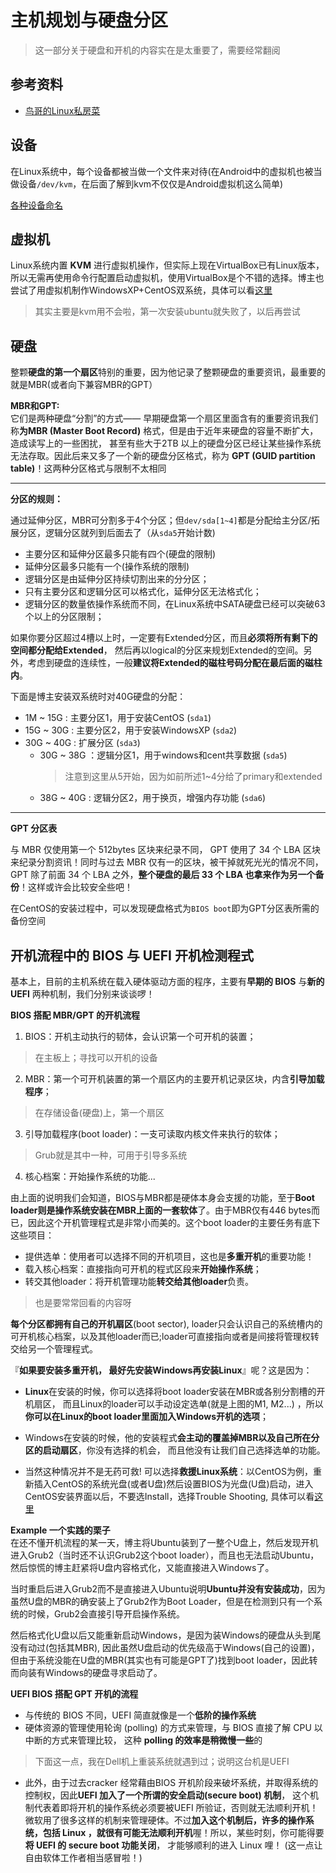 # 主机规划与硬盘分区

> 这一部分关于硬盘和开机的内容实在是太重要了，需要经常翻阅

## 参考资料

- [鸟哥的Linux私房菜](http://linux.vbird.org/linux_basic/0130designlinux.php)

## 设备
在Linux系统中，每个设备都被当做一个文件来对待(在Android中的虚拟机也被当做设备```/dev/kvm```，在后面了解到kvm不仅仅是Android虚拟机这么简单)

[各种设备命名](http://linux.vbird.org/linux_basic/0130designlinux.php#hardware_no)

## 虚拟机

Linux系统内置 **KVM** 进行虚拟机操作，但实际上现在VirtualBox已有Linux版本，所以无需再使用命令行配置启动虚拟机，使用VirtualBox是个不错的选择。博主也尝试了用虚拟机制作WindowsXP+CentOS双系统，具体可以看[这里](basic/doublesys.md)

> 其实主要是kvm用不会啦，第一次安装ubuntu就失败了，以后再尝试


## 硬盘

整颗**硬盘的第一个扇区**特别的重要，因为他记录了整颗硬盘的重要资讯，最重要的就是MBR(或者向下兼容MBR的GPT）

**MBR和GPT:** <br>
它们是两种硬盘“分割”的方式—— 早期硬盘第一个扇区里面含有的重要资讯我们称**为MBR (Master Boot Record)** 格式，但是由于近年来硬盘的容量不断扩大，造成读写上的一些困扰， 甚至有些大于2TB 以上的硬盘分区已经让某些操作系统无法存取。因此后来又多了一个新的硬盘分区格式，称为 **GPT (GUID partition table)**！这两种分区格式与限制不太相同

<hr>

**分区的规则：**<br>

通过延伸分区，MBR可分割多于4个分区；但```dev/sda[1~4]```都是分配给主分区/拓展分区，逻辑分区就列到后面去了（从```sda5```开始计数)

- 主要分区和延伸分区最多只能有四个(硬盘的限制)
- 延伸分区最多只能有一个(操作系统的限制)
- 逻辑分区是由延伸分区持续切割出来的分分区；
- 只有主要分区和逻辑分区可以格式化，延伸分区无法格式化；
- 逻辑分区的数量依操作系统而不同，在Linux系统中SATA硬盘已经可以突破63个以上的分区限制；

如果你要分区超过4槽以上时，一定要有Extended分区，而且**必须将所有剩下的空间都分配给Extended**， 然后再以logical的分区来规划Extended的空间。另外，考虑到硬盘的连续性，一般**建议将Extended的磁柱号码分配在最后面的磁柱内**。

下面是博主安装双系统时对40G硬盘的分配：

- 1M ~ 15G : 主要分区1，用于安装CentOS (```sda1```)
- 15G ~ 30G : 主要分区2，用于安装WindowsXP (```sda2```)
- 30G ~ 40G : 扩展分区 (```sda3```)
    - 30G ~ 38G ：逻辑分区1，用于windows和cent共享数据 (```sda5```) 
        > 注意到这里从5开始，因为如前所述1~4分给了primary和extended
    - 38G ~ 40G : 逻辑分区2，用于换页，增强内存功能 (```sda6```)

<hr>

**GPT 分区表**<br>

与 MBR 仅使用第一个 512bytes 区块来纪录不同， GPT 使用了 34 个 LBA 区块来纪录分割资讯！同时与过去 MBR 仅有一的区块，被干掉就死光光的情况不同， GPT 除了前面 34 个 LBA 之外，**整个硬盘的最后 33 个 LBA 也拿来作为另一个备份**！这样或许会比较安全些吧！

在CentOS的安装过程中，可以发现硬盘格式为```BIOS boot```即为GPT分区表所需的备份空间

## 开机流程中的 BIOS 与 UEFI 开机检测程式

基本上，目前的主机系统在载入硬体驱动方面的程序，主要有**早期的 BIOS** 与**新的 UEFI** 两种机制，我们分别来谈谈啰！

**BIOS 搭配 MBR/GPT 的开机流程**
1. BIOS：开机主动执行的韧体，会认识第一个可开机的装置；
> 在主板上；寻找可以开机的设备
2. MBR：第一个可开机装置的第一个扇区内的主要开机记录区块，内含**引导加载程序**；
> 在存储设备(硬盘)上，第一个扇区
3. 引导加载程序(boot loader)：一支可读取内核文件来执行的软体；
> Grub就是其中一种，可用于引导多系统
4. 核心档案：开始操作系统的功能...

由上面的说明我们会知道，BIOS与MBR都是硬体本身会支援的功能，至于**Boot loader则是操作系统安装在MBR上面的一套软体**了。由于MBR仅有446 bytes而已，因此这个开机管理程式是非常小而美的。这个boot loader的主要任务有底下这些项目：

- 提供选单：使用者可以选择不同的开机项目，这也是**多重开机**的重要功能！
- 载入核心档案：直接指向可开机的程式区段来**开始操作系统**；
- 转交其他loader：将开机管理功能**转交给其他loader**负责。

> 也是要常常回看的内容呀

**每个分区都拥有自己的开机扇区**(boot sector), loader只会认识自己的系统槽内的可开机核心档案，以及其他loader而已;loader可直接指向或者是间接将管理权转交给另一个管理程式。

『**如果要安装多重开机， 最好先安装Windows再安装Linux**』呢？这是因为：

- **Linux**在安装的时候，你可以选择将boot loader安装在MBR或各别分割槽的开机扇区， 而且Linux的loader可以手动设定选单(就是上图的M1, M2...) ，所以**你可以在Linux的boot loader里面加入Windows开机的选项**；

- Windows在安装的时候，他的安装程式**会主动的覆盖掉MBR以及自己所在分区的启动扇区**，你没有选择的机会， 而且他没有让我们自己选择选单的功能。

- 当然这种情况并不是无药可救! 可以选择**救援Linux系统**：以CentOS为例，重新插入CentOS的系统光盘(或者U盘)然后设置BIOS为光盘(U盘)启动，进入CentOS安装界面以后，不要选Install，选择Trouble Shooting, 具体可以看[这里](http://linux.vbird.org/linux_basic/0157installcentos7.php#multiboot_rescue)

**Example 一个实践的栗子**<br>
在还不懂开机流程的某一天，博主将Ubuntu装到了一整个U盘上，然后发现开机进入Grub2（当时还不认识Grub2这个boot loader），而且也无法启动Ubuntu，然后惊慌的博主赶紧将U盘内容格式化，又能直接进入Windows了。

当时重启后进入Grub2而不是直接进入Ubuntu说明**Ubuntu并没有安装成功**，因为虽然U盘的MBR的确安装上了Grub2作为Boot Loader，但是在检测到只有一个系统的时候，Grub2会直接引导开启操作系统。

然后格式化U盘以后又能重新启动Windows，是因为装Windows的硬盘从头到尾没有动过(包括其MBR), 因此虽然U盘启动的优先级高于Windows(自己的设置)，但由于系统没能在U盘的MBR(其实也有可能是GPT了)找到boot loader，因此转而向装有Windows的硬盘寻求启动了。

**UEFI BIOS 搭配 GPT 开机的流程**

- 与传统的 BIOS 不同，UEFI 简直就像是一个**低阶的操作系统**
- 硬体资源的管理使用轮询 (polling) 的方式来管理，与 BIOS 直接了解 CPU 以中断的方式来管理比较， 这种 **polling 的效率是稍微慢一些**的

>下面这一点，我在Dell机上重装系统就遇到过；说明这台机是UEFI
- 此外，由于过去cracker 经常藉由BIOS 开机阶段来破坏系统，并取得系统的控制权，因此**UEFI 加入了一个所谓的安全启动(secure boot) 机制**， 这个机制代表着即将开机的操作系统必须要被UEFI 所验证，否则就无法顺利开机！微软用了很多这样的机制来管理硬体。不过**加入这个机制后，许多的操作系统，包括 Linux ，就很有可能无法顺利开机**喔！所以，某些时刻，你可能得要**将 UEFI 的 secure boot 功能关闭**， 才能够顺利的进入 Linux 哩！ (这一点让自由软体工作者相当感冒啦！)